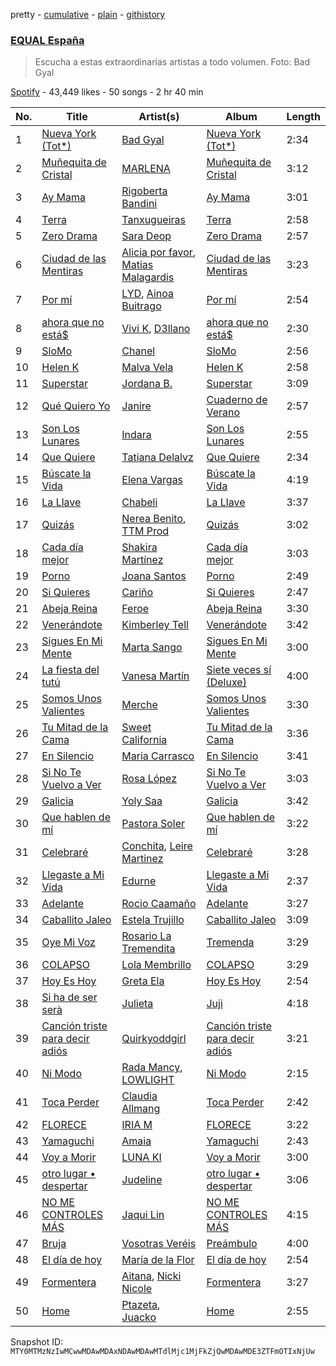 pretty - [cumulative](/playlists/cumulative/37i9dQZF1DX6dANf8jNW4z.md) - [plain](/playlists/plain/37i9dQZF1DX6dANf8jNW4z) - [githistory](https://github.githistory.xyz/mackorone/spotify-playlist-archive/blob/main/playlists/plain/37i9dQZF1DX6dANf8jNW4z)

### [EQUAL España](https://open.spotify.com/playlist/37i9dQZF1DX6dANf8jNW4z)

> Escucha a estas extraordinarias artistas a todo volumen\. Foto: Bad Gyal

[Spotify](https://open.spotify.com/user/spotify) - 43,449 likes - 50 songs - 2 hr 40 min

| No. | Title | Artist(s) | Album | Length |
|---|---|---|---|---|
| 1 | [Nueva York \(Tot\*\)](https://open.spotify.com/track/1z5TNHJ4WP2ftKhRpqdoNY) | [Bad Gyal](https://open.spotify.com/artist/4F4pp8NUW08JuXwnoxglpN) | [Nueva York \(Tot\*\)](https://open.spotify.com/album/1cuxNNdmQkoeqB9Kkj5nUE) | 2:34 |
| 2 | [Muñequita de Cristal](https://open.spotify.com/track/2bsJ6oij5bheOFx9RyuFKY) | [MARLENA](https://open.spotify.com/artist/1IAwO3v7hVP9ryTQtlzc9y) | [Muñequita de Cristal](https://open.spotify.com/album/5TjZjSizBwwhGSjDpdPXH4) | 3:12 |
| 3 | [Ay Mama](https://open.spotify.com/track/0khVEzctbwmqLvOpg1ecbg) | [Rigoberta Bandini](https://open.spotify.com/artist/7DOERbtkx9aTLvWzZSB0qx) | [Ay Mama](https://open.spotify.com/album/26As3PYmCCD390xoIJ4RE6) | 3:01 |
| 4 | [Terra](https://open.spotify.com/track/5FVNpPC0H4fVc4FJin5vBg) | [Tanxugueiras](https://open.spotify.com/artist/1iHb53TMjvMaXZm0s4RWZi) | [Terra](https://open.spotify.com/album/2LT6EIF6xZIusESMbuH2GT) | 2:58 |
| 5 | [Zero Drama](https://open.spotify.com/track/3lDsoYPAFZb1bUPQDQzEOw) | [Sara Deop](https://open.spotify.com/artist/3Wb3zC9MU5MF0xdvaB8too) | [Zero Drama](https://open.spotify.com/album/3s1bNn6XnbhA8tkshRqfT6) | 2:57 |
| 6 | [Ciudad de las Mentiras](https://open.spotify.com/track/4TMUKLW53GlhS65rzmYWXh) | [Alicia por favor](https://open.spotify.com/artist/5HqyC1QWpUufR7zc6H0n7B), [Matias Malagardis](https://open.spotify.com/artist/7srUPR19693NEJOPtQyME7) | [Ciudad de las Mentiras](https://open.spotify.com/album/71HVZEhmuMUGL4I0fwmIsU) | 3:23 |
| 7 | [Por mí](https://open.spotify.com/track/5nBAbQnRb0Vf1y1vtMyhHv) | [LYD](https://open.spotify.com/artist/6FxESoS5TUltKFAXd6R8z9), [Ainoa Buitrago](https://open.spotify.com/artist/4K2wdPQkTRDesavmN66Zk7) | [Por mí](https://open.spotify.com/album/2AU3CXREJBTZfXG0i3lLS1) | 2:54 |
| 8 | [ahora que no está$](https://open.spotify.com/track/3tOL0pyXgBItLfOsen62mM) | [Vivi K](https://open.spotify.com/artist/4WSOtiDdjEIvAAK6HqvdUg), [D3llano](https://open.spotify.com/artist/2op8AnWkI11yZAv1KwS9Ck) | [ahora que no está$](https://open.spotify.com/album/787BCzTAJriWX3I53WobCy) | 2:30 |
| 9 | [SloMo](https://open.spotify.com/track/3XREkzDHsWdBL5tybyCDBH) | [Chanel](https://open.spotify.com/artist/5DeX42pr2TilrnsUgjG8D1) | [SloMo](https://open.spotify.com/album/0UMDRKVU0rz2nALo2bms9d) | 2:56 |
| 10 | [Helen K](https://open.spotify.com/track/6NSdapUFwuOgX2T8aItLQG) | [Malva Vela](https://open.spotify.com/artist/42gMsjzIofZl8uTc1NmRHz) | [Helen K](https://open.spotify.com/album/4JqiejiPOtH4DiW8IWP9rt) | 2:58 |
| 11 | [Superstar](https://open.spotify.com/track/2ClMSatGnGtuZONBVb6U1r) | [Jordana B.](https://open.spotify.com/artist/3aqVNqgYvDz8VF5n6nJBDD) | [Superstar](https://open.spotify.com/album/4shHKvA3Nd6scfJJ9oqhTD) | 3:09 |
| 12 | [Qué Quiero Yo](https://open.spotify.com/track/5KfWLVa3ACxqgkoi3snJ0U) | [Janire](https://open.spotify.com/artist/4sD4ggYulUsZmOxGyQK0Sj) | [Cuaderno de Verano](https://open.spotify.com/album/4AntRUIWQc2jPGAvy6HasN) | 2:57 |
| 13 | [Son Los Lunares](https://open.spotify.com/track/4m7uLVS0l55XroB2kN0Z5k) | [Indara](https://open.spotify.com/artist/41HE2dQNySxOJNb2TorVBr) | [Son Los Lunares](https://open.spotify.com/album/3EQH5QlZvz1NqdpsXHBxel) | 2:55 |
| 14 | [Que Quiere](https://open.spotify.com/track/1gvZf8qCFQiuHCDQONFXjD) | [Tatiana Delalvz](https://open.spotify.com/artist/4rFr57FRQgkd7FSwvQxBNP) | [Que Quiere](https://open.spotify.com/album/6W98LaNIPp51OY1mb64vyW) | 2:34 |
| 15 | [Búscate la Vida](https://open.spotify.com/track/1hib5HTnXkyYRBEnXHpCe7) | [Elena Vargas](https://open.spotify.com/artist/60FnATm9TT7JG58EHFKs5O) | [Búscate la Vida](https://open.spotify.com/album/0zce4a8uNNn2qHeMxhLfMg) | 4:19 |
| 16 | [La Llave](https://open.spotify.com/track/32m05dNv2EfFrcWVVcGihL) | [Chabeli](https://open.spotify.com/artist/0EC36G5bweCMPC7Oe4FC20) | [La Llave](https://open.spotify.com/album/7yf0eemdKTTpLOsQ67WMpT) | 3:37 |
| 17 | [Quizás](https://open.spotify.com/track/2xG0dBIhdly34uUvjH0yVm) | [Nerea Benito](https://open.spotify.com/artist/0aHqsMWm8sJBiX7ueqwyGE), [TTM Prod](https://open.spotify.com/artist/5aTHRHzjxamo4oDzfyLG2y) | [Quizás](https://open.spotify.com/album/3WWq4I9nt4YoebA1T6NLU9) | 3:02 |
| 18 | [Cada día mejor](https://open.spotify.com/track/2KIb2QlbwDVy9W0X4ce4bi) | [Shakira Martínez](https://open.spotify.com/artist/3RaPHdbOVsUjPFljce9rEz) | [Cada día mejor](https://open.spotify.com/album/1iDY8BYfeCfXHVtISzKdxI) | 3:03 |
| 19 | [Porno](https://open.spotify.com/track/6Kpj6YomoqsXX9uqvKZXyx) | [Joana Santos](https://open.spotify.com/artist/0GRisUOxNeaGB4XZs7TBRm) | [Porno](https://open.spotify.com/album/7Isj9gOTxyUGQefsbtzH2u) | 2:49 |
| 20 | [Si Quieres](https://open.spotify.com/track/4eus2M68qtL8u8MWHHaxGG) | [Cariño](https://open.spotify.com/artist/7fWD0BSDlixbj6YNQyHTLh) | [Si Quieres](https://open.spotify.com/album/4elppYh2Ev29JTfiTa4NEl) | 2:47 |
| 21 | [Abeja Reina](https://open.spotify.com/track/03t2MRcxzT44sEgGv5K3S1) | [Feroe](https://open.spotify.com/artist/404eCbMqcGFfsXfrQtzi9a) | [Abeja Reina](https://open.spotify.com/album/4eNa7NylFhsXnHCl1poatR) | 3:30 |
| 22 | [Venerándote](https://open.spotify.com/track/524UPuyQkFxrdyG0uyloP2) | [Kimberley Tell](https://open.spotify.com/artist/1NTTlLcsHvqOZFC6CQp6Ka) | [Venerándote](https://open.spotify.com/album/4oVJIFPqFz513dtf6t5jPG) | 3:42 |
| 23 | [Sigues En Mi Mente](https://open.spotify.com/track/2J2KNYJXgS9RSOipRSzEyY) | [Marta Sango](https://open.spotify.com/artist/4rVronLhqEXcfu8CjCmLQv) | [Sigues En Mi Mente](https://open.spotify.com/album/3Gl63N5WUIFl2NQCH1RgEY) | 3:00 |
| 24 | [La fiesta del tutú](https://open.spotify.com/track/4vQliPbeu7KjdbaNlVveXH) | [Vanesa Martín](https://open.spotify.com/artist/5kSJMVPcTITrSZxTrHllVN) | [Siete veces sí \(Deluxe\)](https://open.spotify.com/album/6qOlMxrLlIwoDPkzCsydR2) | 4:00 |
| 25 | [Somos Unos Valientes](https://open.spotify.com/track/4MGZrOE6i9syNgGW9coZkG) | [Merche](https://open.spotify.com/artist/27a2VPd27oQbqE2TdiZVTo) | [Somos Unos Valientes](https://open.spotify.com/album/6rhkzi2KhJnD1mpXlb6WBh) | 3:30 |
| 26 | [Tu Mitad de la Cama](https://open.spotify.com/track/6msfAq9i0OsqnMw1A26yzT) | [Sweet California](https://open.spotify.com/artist/0D48D7HFC7NtWKftvsDIXq) | [Tu Mitad de la Cama](https://open.spotify.com/album/3p6kbGqjUETLY7JYTxpU30) | 3:36 |
| 27 | [En Silencio](https://open.spotify.com/track/0ABoeA529dnxldXp4BTM6O) | [Maria Carrasco](https://open.spotify.com/artist/1qGBgzWSpJpug7j0D7CQVw) | [En Silencio](https://open.spotify.com/album/6cbjgrO4uGGZuylEgbQEsA) | 3:41 |
| 28 | [Si No Te Vuelvo a Ver](https://open.spotify.com/track/3arRJEszJOyK7nulOmioVa) | [Rosa López](https://open.spotify.com/artist/0qNxyg3R90E71P2zC2kLCl) | [Si No Te Vuelvo a Ver](https://open.spotify.com/album/7nAZd15ErBrbhFhybYtHxK) | 3:03 |
| 29 | [Galicia](https://open.spotify.com/track/1ctOKzk2q9snZSf9CsoKZr) | [Yoly Saa](https://open.spotify.com/artist/599d8L6EF6XYR133olSRTW) | [Galicia](https://open.spotify.com/album/2lQk90UITMIboM4qK5InZ9) | 3:42 |
| 30 | [Que hablen de mí](https://open.spotify.com/track/6HFVES1DN28OR6UlRXZ4yv) | [Pastora Soler](https://open.spotify.com/artist/6nh96lsvDLuCVpgpfjeYnM) | [Que hablen de mí](https://open.spotify.com/album/2RKEh1LDWM7quxXIAIxD3P) | 3:22 |
| 31 | [Celebraré](https://open.spotify.com/track/6XGwsVtmbrtf1wgyEMFvom) | [Conchita](https://open.spotify.com/artist/0TPv1jIhKn4d0boGDxy4LI), [Leire Martinez](https://open.spotify.com/artist/0B0esAjCSSwycZDx1bhpmD) | [Celebraré](https://open.spotify.com/album/0JRbZJ55rwJx6lm7CFuCaP) | 3:28 |
| 32 | [Llegaste a Mi Vida](https://open.spotify.com/track/3HM8n4lfOjeQSg9mUa0V1P) | [Edurne](https://open.spotify.com/artist/1RpT4SSsNAr0JaSvvwNkgh) | [Llegaste a Mi Vida](https://open.spotify.com/album/4Od28DFBbilGeWIRlKV9Ra) | 2:37 |
| 33 | [Adelante](https://open.spotify.com/track/5x3fKOjVKG7VY4RXk8isYd) | [Rocio Caamaño](https://open.spotify.com/artist/4LaS5IJXyKFXn3OT9naUFv) | [Adelante](https://open.spotify.com/album/0wpzMnjUFOmuaDminwZIdM) | 3:27 |
| 34 | [Caballito Jaleo](https://open.spotify.com/track/5Up1HNq1PIE5kdmQPcGsV0) | [Estela Trujillo](https://open.spotify.com/artist/3oUVxe8nEQM37H5YNbV6pc) | [Caballito Jaleo](https://open.spotify.com/album/4y8nGbhSfh8y6lZic1XXh5) | 3:09 |
| 35 | [Oye Mi Voz](https://open.spotify.com/track/3QPunURsOs5HZn6riRFRtm) | [Rosario La Tremendita](https://open.spotify.com/artist/5I2mmvjxwG7Sl9aW5sRhY7) | [Tremenda](https://open.spotify.com/album/0I4BSxj4KzJ6Chl6rvMqGk) | 3:29 |
| 36 | [COLAPSO](https://open.spotify.com/track/2VFNjKk6juganL1sdIAmIr) | [Lola Membrillo](https://open.spotify.com/artist/6dkEK1Jqj8d7OKuw0ub7JD) | [COLAPSO](https://open.spotify.com/album/4UrcOU4UD09yWAFH6JPZDo) | 3:29 |
| 37 | [Hoy Es Hoy](https://open.spotify.com/track/3H4XQcBxCptMYEou4tsjVd) | [Greta Ela](https://open.spotify.com/artist/5c8L3nGznkMGwbmyMKVIl8) | [Hoy Es Hoy](https://open.spotify.com/album/3iU8y5kOdMIPMdaRaHyhmF) | 2:54 |
| 38 | [Si ha de ser serà](https://open.spotify.com/track/3mva6TUspahTBiLSwBfToK) | [Julieta](https://open.spotify.com/artist/7DzqOghrDEW0vlJxZXaeLj) | [Juji](https://open.spotify.com/album/06BdBm7NmWAvlpBWqwtH1I) | 4:18 |
| 39 | [Canción triste para decir adiós](https://open.spotify.com/track/5useSbPRtX0VpzaCtC6mai) | [Quirkyoddgirl](https://open.spotify.com/artist/4ATChaTwzMcY1FGJV2P7mo) | [Canción triste para decir adiós](https://open.spotify.com/album/4UhTzN8KfbKkexpFxOQzJW) | 3:21 |
| 40 | [Ni Modo](https://open.spotify.com/track/07bx4AFTgpteGlUGl08BhM) | [Rada Mancy](https://open.spotify.com/artist/21PrTkKjHMMwD1cNVzfr0R), [LOWLIGHT](https://open.spotify.com/artist/7LHU5Uga349zOVMpDPf4ij) | [Ni Modo](https://open.spotify.com/album/0KUDLBqDg0mtDAeNFgq203) | 2:15 |
| 41 | [Toca Perder](https://open.spotify.com/track/0rOVoq4B4gg2lxxp771EpO) | [Claudia Allmang](https://open.spotify.com/artist/4yhXgyV9rONKb4ywoq6UTh) | [Toca Perder](https://open.spotify.com/album/0EnFcCpIKehDnEKK35k2cF) | 2:42 |
| 42 | [FLORECE](https://open.spotify.com/track/3YLaVgfS9HfSpmtDvOwRjk) | [IRIA M](https://open.spotify.com/artist/03Vw7tyeZfyhZ0lQQQsXAa) | [FLORECE](https://open.spotify.com/album/0sNr91K6lSawOWJm3gswSK) | 3:22 |
| 43 | [Yamaguchi](https://open.spotify.com/track/5S6jrJfTbeBWmeL1ehvoSg) | [Amaia](https://open.spotify.com/artist/1WLEfsQjvgtFSGkrHonzFX) | [Yamaguchi](https://open.spotify.com/album/5W4nr1E43FK98FGvHMB53S) | 2:43 |
| 44 | [Voy a Morir](https://open.spotify.com/track/5u0xk0BhVZ7sL6mgzbhLi8) | [LUNA KI](https://open.spotify.com/artist/5yD3wtXDmbOloiFzO3km1M) | [Voy a Morir](https://open.spotify.com/album/4rRkEbpmzkgT5blSp5zluC) | 3:00 |
| 45 | [otro lugar • despertar](https://open.spotify.com/track/1a6d2GjBWqzzmfeH6YEx1n) | [Judeline](https://open.spotify.com/artist/1H6X7yhnXZg73f9bssaj1Q) | [otro lugar • despertar](https://open.spotify.com/album/4jeRDEalab9KTcclcSRrBC) | 3:06 |
| 46 | [NO ME CONTROLES MÁS](https://open.spotify.com/track/2UpeT8xykzcRsxFkACjCQ6) | [Jaqui Lin](https://open.spotify.com/artist/0n8IwT2DDwKkw04RnS6J3j) | [NO ME CONTROLES MÁS](https://open.spotify.com/album/3ZaP5EMbu4NcW9UThXFy4R) | 4:15 |
| 47 | [Bruja](https://open.spotify.com/track/4jsXdoZgQ4AJVjUjfPNyEL) | [Vosotras Veréis](https://open.spotify.com/artist/2aBHCc3JRmzbNxCSvl6jfu) | [Preámbulo](https://open.spotify.com/album/5PNCtmArmQKAxkDoYVNeS6) | 4:00 |
| 48 | [El día de hoy](https://open.spotify.com/track/26jRf1RDqHeb2CAmfvde3V) | [María de la Flor](https://open.spotify.com/artist/0kQpC0wjuUoy6ppyXWgYH3) | [El día de hoy](https://open.spotify.com/album/0s6LNM8yAgW40jIg95RzTU) | 2:54 |
| 49 | [Formentera](https://open.spotify.com/track/3nfICwo20uiFdEGzgNUSrG) | [Aitana](https://open.spotify.com/artist/7eLcDZDYHXZCebtQmVFL25), [Nicki Nicole](https://open.spotify.com/artist/2UZIAOlrnyZmyzt1nuXr9y) | [Formentera](https://open.spotify.com/album/1xWOSgEAm6gO2A6zdlrPqH) | 3:27 |
| 50 | [Home](https://open.spotify.com/track/0eojFASB20UILwu3GpIonO) | [Ptazeta](https://open.spotify.com/artist/5UN0rzL594mWY2RbOtZqIN), [Juacko](https://open.spotify.com/artist/0LLnP7NEsEQ1pSCfsuYURr) | [Home](https://open.spotify.com/album/51DaIhepBEDn4yXm2lJGJ1) | 2:55 |

Snapshot ID: `MTY0MTMzNzIwMCwwMDAwMDAxNDAwMDAwMTdlMjc1MjFkZjQwMDAwMDE3ZTFmOTIxNjUw`